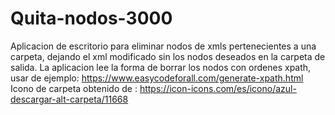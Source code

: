 # Quita-nodos-3000
Aplicacion de escritorio para eliminar nodos de xmls pertenecientes a una carpeta, dejando el xml modificado sin los nodos deseados en la carpeta de salida.
La aplicacion lee la forma de borrar los nodos con ordenes xpath, usar de ejemplo: https://www.easycodeforall.com/generate-xpath.html
Icono de carpeta obtenido de : https://icon-icons.com/es/icono/azul-descargar-alt-carpeta/11668
